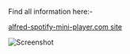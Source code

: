 Find all information here:-

[alfred-spotify-mini-player.com site](http://alfred-spotify-mini-player.com)



![Screenshot](http://alfred-spotify-mini-player.com/images/index1.gif)


